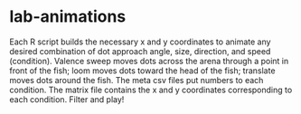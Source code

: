 # lab-animations
Each R script builds the necessary x and y coordinates to animate any desired combination of dot approach angle, size, direction, and speed (condition). Valence sweep moves dots across the arena through a point in front of the fish; loom moves dots toward the head of the fish; translate moves dots around the fish. The meta csv files put numbers to each condition. The matrix file contains the x and y coordinates corresponding to each condition. Filter and play!
